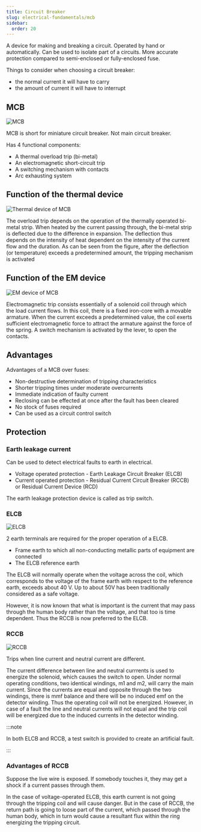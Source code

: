 ```yaml
---
title: Circuit Breaker
slug: electrical-fundamentals/mcb
sidebar:
  order: 20
---
```


A device for making and breaking a circuit. Operated by hand or automatically.
Can be used to isolate part of a circuits. More accurate protection compared to
semi-enclosed or fully-enclosed fuse.

Things to consider when choosing a circuit breaker:

- the normal current it will have to carry
- the amount of current it will have to interrupt

## MCB

![MCB](/electrical/mcb.jpg)

MCB is short for miniature circuit breaker. Not main circuit breaker.

Has 4 functional components:

- A thermal overload trip (bi-metal)
- An electromagnetic short-circuit trip
- A switching mechanism with contacts
- Arc exhausting system

## Function of the thermal device

![Thermal device of MCB](/electrical/function-of-mcb-thermal.jpg)

The overload trip depends on the operation of the thermally operated bi-metal
strip. When heated by the current passing through, the bi-metal strip is
deflected due to the difference in expansion. The deflection thus depends on the
intensity of heat dependent on the intensity of the current flow and the
duration. As can be seen from the figure, after the deflection (or temperature)
exceeds a predetermined amount, the tripping mechanism is activated

## Function of the EM device

![EM device of MCB](/electrical/function-of-mcb-em.jpg)

Electromagnetic trip consists essentially of a solenoid coil through which the
load current flows. In this coil, there is a fixed iron-core with a movable
armature. When the current exceeds a predetermined value, the coil exerts
sufficient electromagnetic force to attract the armature against the force of
the spring. A switch mechanism is activated by the lever, to open the contacts.

## Advantages

Advantages of a MCB over fuses:

- Non-destructive determination of tripping characteristics
- Shorter tripping times under moderate overcurrents
- Immediate indication of faulty current
- Reclosing can be effected at once after the fault has been cleared
- No stock of fuses required
- Can be used as a circuit control switch

## Protection

### Earth leakage current

Can be used to detect electrical faults to earth in electrical.

- Voltage operated protection - Earth Leakage Circuit Breaker (ELCB)
- Current operated protection - Residual Current Circuit Breaker (RCCB) or
  Residual Current Device (RCD)

The earth leakage protection device is called as trip switch.

### ELCB

![ELCB](/electrical/elcb.jpg)

2 earth terminals are required for the proper operation of a ELCB.

- Frame earth to which all non-conducting metallic parts of equipment are
  connected
- The ELCB reference earth

The ELCB will normally operate when the voltage across the coil, which
corresponds to the voltage of the frame earth with respect to the reference
earth, exceeds about 40 V. Up to about 50V has been traditionally considered as
a safe voltage.

However, it is now known that what is important is the current that may pass
through the human body rather than the voltage, and that too is time dependent.
Thus the RCCB is now preferred to the ELCB.

### RCCB

![RCCB](/electrical/rccb.jpg)

Trips when line current and neutral current are different.

The current difference between line and neutral currrents is used to energize
the solenoid, which causes the switch to open. Under normal operating
conditions, two identical windings, m1 and m2, will carry the main current.
Since the currents are equal and opposite through the two windings, there is mmf
balance and there will be no induced emf on the detector winding. Thus the
operating coil will not be energized. However, in case of a fault the line and
neutral currents will not equal and the trip coil will be energized due to the
induced currents in the detector winding.

:::note

In both ELCB and RCCB, a test switch is provided to create an artificial fault.

:::

### Advantages of RCCB

Suppose the live wire is exposed. If somebody touches it, they may get a shock
if a current passes through them.

In the case of voltage-operated ELCB, this earth current is not going through
the tripping coil and will cause danger. But in the case of RCCB, the return
path is going to loose part of the current, which passed through the human body,
which in turn would cause a resultant flux within the ring energizing the
tripping circuit.
